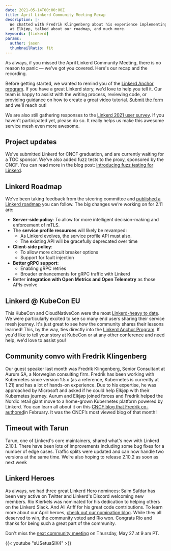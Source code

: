 ```yaml
---
date: 2021-05-14T00:00:00Z
title: April Linkerd Community Meeting Recap
description: |-
  We chatted with Fredrik Klingenberg about his experience implementing Linkerd
  at Elkjøp, talked about our roadmap, and much more.
keywords: [linkerd]
params:
  author: jason
  thumbnailRatio: fit
---
```


As always, if you missed the April Linkerd Community Meeting, there is no reason to panic —  we've got you covered. Here's our recap and the recording.

Before getting started, we wanted to remind you of the [Linkerd Anchor program](/community/anchor/). If you have a great Linkerd story, we'd love to help you tell it. Our team is happy to assist with the writing process, reviewing code, or providing guidance on how to create a great video tutorial. [Submit the form](/community/anchor/) and we'll reach out!

We are also still gathering responses to the [Linkerd 2021 user survey](https://docs.google.com/forms/d/e/1FAIpQLSfofwKQDOrAN9E9Vg1041623A3-8nmEAxlAbvXw-S9r3QnT9g/viewform). If you haven't participated yet, please do so. It really helps us make this awesome service mesh even more awesome.

## Project updates

We've submitted Linkerd for CNCF graduation, and are currently waiting for a TOC sponsor. We've also added fuzz tests to the proxy, sponsored by the CNCF. You can read more in the blog post: [Introducing fuzz testing for Linkerd](/2021/05/07/fuzz-testing-for-linkerd/).

## Linkerd Roadmap

We’ve been taking feedback from the steering committee and [published a Linkerd roadmap](https://github.com/linkerd/linkerd2/blob/main/ROADMAP.md) you can follow. The big changes we’re working on for 2.11 are:

* **Server-side policy**: To allow for more intelligent decision-making and enforcement of mTLS.
* The **service profile resources** will likely be revamped:
  * As Linkerd evolves, the service profile API must also.
  * The existing API will be gracefully deprecated over time
* **Client-side policy**:
  * To allow more circuit breaker options
  * Support for fault injection
* **Better gRPC support**:
  * Enabling gRPC retries
  * Broader enhancements for gRPC traffic with Linkerd
* Better **integration with Open Metrics and Open Telemetry** as those APIs evolve

## Linkerd @ KubeCon EU

This KubeCon and CloudNativeCon were the most [Linkerd-heavy to date](https://buoyant.io/2021/05/13/kubecon-eu-2021-wrap-up/). We were particularly excited to see so many end users sharing their service mesh journey. It's just great to see how the community shares their lessons learned! This, by the way, ties directly into the [Linkerd Anchor Program](/community/anchor/). If you'd like to tell your story at KubeCon or at any other conference and need help, we'd love to assist you!

## Community convo with Fredrik Klingenberg

Our guest speaker last month was Fredrik Klingenberg, Senior Consultant at Aurum SA, a Norwegian consulting firm. Fredrik has been working with Kubernetes since version 1.5.x (as a reference, Kubernetes is currently at 1.21) and has a lot of hands-on experience. Due to his expertise, he was approached by Microsoft and asked if he could help Elkjøp with their Kubernetes journey. Aurum and Elkjøp joined forces and Fredrik helped the Nordic retail giant move to a home-grown Kubernetes platform powered by Linkerd. You can learn all about it on this [CNCF blog that Fredrik co-authored](https://www.cncf.io/blog/2021/02/19/how-a-4-billion-retailer-built-an-enterprise-ready-kubernetes-platform-powered-by-linkerd/)in February. It was the CNCF’s most viewed blog of that month!

## Timeout with Tarun

Tarun, one of Linkerd's core maintainers, shared what's new with Linkerd 2.10.1. There have been lots of improvements including some bug fixes for a number of edge cases. Traffic splits were updated and can now handle two versions at the same time. We’re also hoping to release 2.10.2 as soon as next week

## Linkerd Heroes

As always, we had three great Linkerd Hero nominees: Saim Safdar has been very active on Twitter and Linkerd's Discord welcoming new members. Rio Kierkels was nominated for his dedication to helping others on the Linkerd Slack. And Ali Ariff for his great code contributions. To learn more about our April heroes, [check out our nomination blog](/2021/04/21/vote-for-your-april-hero/). While they all deserved to win, the community voted and Rio won. Congrats Rio and thanks for being such a great part of the community.

Don't miss the [next community meeting](https://community.cncf.io/events/details/cncf-linkerd-community-presents-may-linkerd-online-community-meetup/) on Thursday, May 27 at 9 am PT.

{{< youtube "sUSetuaSIX4" >}}
